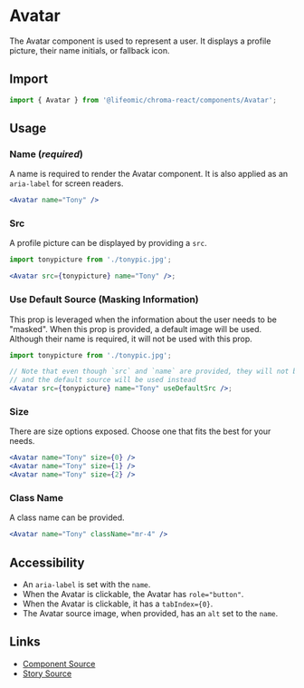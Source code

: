 # Avatar

The Avatar component is used to represent a user. It displays a profile picture,
their name initials, or fallback icon.

## Import

```js
import { Avatar } from '@lifeomic/chroma-react/components/Avatar';
```

<!-- STORY -->

## Usage

### Name (_required_)

A name is required to render the Avatar component. It is also applied as an
`aria-label` for screen readers.

```jsx
<Avatar name="Tony" />
```

### Src

A profile picture can be displayed by providing a `src`.

```jsx
import tonypicture from './tonypic.jpg';

<Avatar src={tonypicture} name="Tony" />;
```

### Use Default Source (Masking Information)

This prop is leveraged when the information about the user needs to be "masked".
When this prop is provided, a default image will be used. Although their name is
required, it will not be used with this prop.

```jsx
import tonypicture from './tonypic.jpg';

// Note that even though `src` and `name` are provided, they will not be used
// and the default source will be used instead
<Avatar src={tonypicture} name="Tony" useDefaultSrc />;
```

### Size

There are size options exposed. Choose one that fits the best for your needs.

```jsx
<Avatar name="Tony" size={0} />
<Avatar name="Tony" size={1} />
<Avatar name="Tony" size={2} />
```

### Class Name

A class name can be provided.

```jsx
<Avatar name="Tony" className="mr-4" />
```

## Accessibility

- An `aria-label` is set with the `name`.
- When the Avatar is clickable, the Avatar has `role="button"`.
- When the Avatar is clickable, it has a `tabIndex={0}`.
- The Avatar source image, when provided, has an `alt` set to the `name`.

## Links

- [Component Source](https://github.com/lifeomic/chroma-react/blob/master/src/components/Avatar/Avatar.tsx)
- [Story Source](https://github.com/lifeomic/chroma-react/blob/master/stories/components/Avatar/Avatar.stories.tsx)
